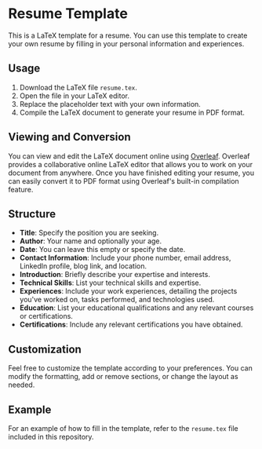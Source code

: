 # Resume Template

This is a LaTeX template for a resume. You can use this template to create your own resume by filling in your personal information and experiences.

## Usage

1. Download the LaTeX file `resume.tex`.
2. Open the file in your LaTeX editor.
3. Replace the placeholder text with your own information.
4. Compile the LaTeX document to generate your resume in PDF format.

## Viewing and Conversion

You can view and edit the LaTeX document online using [Overleaf](https://www.overleaf.com/). Overleaf provides a collaborative online LaTeX editor that allows you to work on your document from anywhere. Once you have finished editing your resume, you can easily convert it to PDF format using Overleaf's built-in compilation feature.

## Structure

- **Title**: Specify the position you are seeking.
- **Author**: Your name and optionally your age.
- **Date**: You can leave this empty or specify the date.
- **Contact Information**: Include your phone number, email address, LinkedIn profile, blog link, and location.
- **Introduction**: Briefly describe your expertise and interests.
- **Technical Skills**: List your technical skills and expertise.
- **Experiences**: Include your work experiences, detailing the projects you've worked on, tasks performed, and technologies used.
- **Education**: List your educational qualifications and any relevant courses or certifications.
- **Certifications**: Include any relevant certifications you have obtained.

## Customization

Feel free to customize the template according to your preferences. You can modify the formatting, add or remove sections, or change the layout as needed.

## Example

For an example of how to fill in the template, refer to the `resume.tex` file included in this repository.


